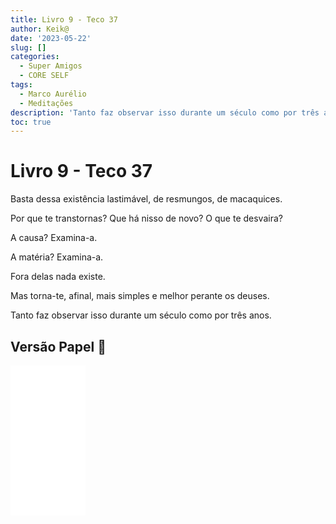 ```yaml
---
title: Livro 9 - Teco 37
author: Keik@
date: '2023-05-22'
slug: []
categories:
  - Super Amigos
  - CORE SELF
tags:
  - Marco Aurélio
  - Meditações
description: 'Tanto faz observar isso durante um século como por três anos.'
toc: true
---
```


# Livro 9 - Teco 37 

Basta dessa existência lastimável, de resmungos, de macaquices. 

Por que te transtornas? Que há nisso de novo? O que te desvaira? 

A causa? Examina-a. 

A matéria? Examina-a. 

Fora delas nada existe. 

Mas torna-te, afinal, mais simples e melhor perante os deuses. 

Tanto faz observar isso durante um século como por três anos.

## Versão Papel :book:
<iframe style="width:120px;height:240px;" marginwidth="0" marginheight="0" scrolling="no" frameborder="0" src="//ws-na.amazon-adsystem.com/widgets/q?ServiceVersion=20070822&OneJS=1&Operation=GetAdHtml&MarketPlace=BR&source=ss&ref=as_ss_li_til&ad_type=product_link&tracking_id=mundodekeika-20&language=pt_BR&marketplace=amazon&region=BR&placement=B092FVY4BB&asins=B092FVY4BB&linkId=37c5ec14221f61f811029aa88b520891&show_border=true&link_opens_in_new_window=true"></iframe>